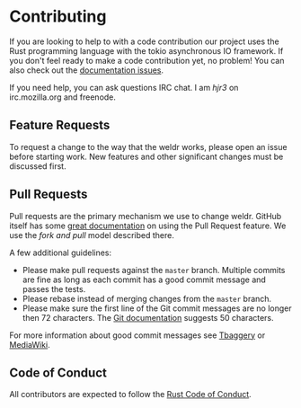 # Contributing

If you are looking to help to with a code contribution our project uses the Rust programming language with the tokio asynchronous IO framework. If you don't feel ready to make a code contribution yet, no problem! You can also check out the [documentation issues](https://github.com/hjr3/weldr/labels/documentation).

If you need help, you can ask questions IRC chat. I am _hjr3_ on irc.mozilla.org and freenode.

## Feature Requests

To request a change to the way that the weldr works, please open an issue before starting work. New features and other significant changes must be discussed first.

## Pull Requests

Pull requests are the primary mechanism we use to change weldr. GitHub itself has some [great documentation](https://help.github.com/articles/about-pull-requests/) on using the Pull Request feature. We use the _fork and pull_ model described there.

A few additional guidelines:

   * Please make pull requests against the `master` branch. Multiple commits are fine as long as each commit has a good commit message and passes the tests.
   * Please rebase instead of merging changes from the `master` branch.
   * Please make sure the first line of the Git commit messages are no longer then 72 characters. The [Git documentation](https://www.kernel.org/pub/software/scm/git/docs/git-commit.html#_discussion) suggests 50 characters.

For more information about good commit messages see [Tbaggery](http://tbaggery.com/2008/04/19/a-note-about-git-commit-messages.html) or [MediaWiki](https://www.mediawiki.org/wiki/Gerrit/Commit_message_guidelines).

## Code of Conduct

All contributors are expected to follow the [Rust Code of Conduct](https://www.rust-lang.org/en-US/conduct.html).
